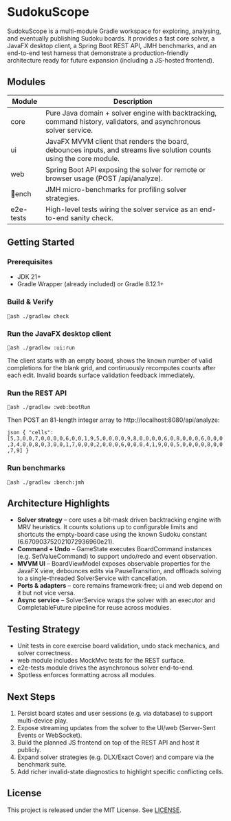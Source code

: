 # SudokuScope

SudokuScope is a multi-module Gradle workspace for exploring, analysing, and eventually publishing Sudoku boards. It provides a fast core solver, a JavaFX desktop client, a Spring Boot REST API, JMH benchmarks, and an end-to-end test harness that demonstrate a production-friendly architecture ready for future expansion (including a JS-hosted frontend).

## Modules

| Module | Description |
| --- | --- |
| core | Pure Java domain + solver engine with backtracking, command history, validators, and asynchronous solver service. |
| ui | JavaFX MVVM client that renders the board, debounces inputs, and streams live solution counts using the core module. |
| web | Spring Boot API exposing the solver for remote or browser usage (POST /api/analyze). |
| ench | JMH micro-benchmarks for profiling solver strategies. |
| e2e-tests | High-level tests wiring the solver service as an end-to-end sanity check. |

## Getting Started

### Prerequisites

* JDK 21+
* Gradle Wrapper (already included) or Gradle 8.12.1+

### Build & Verify

`ash
./gradlew check
`

### Run the JavaFX desktop client

`ash
./gradlew :ui:run
`

The client starts with an empty board, shows the known number of valid completions for the blank grid, and continuously recomputes counts after each edit. Invalid boards surface validation feedback immediately.

### Run the REST API

`ash
./gradlew :web:bootRun
`

Then POST an 81-length integer array to http://localhost:8080/api/analyze:

`json
{
  "cells": [5,3,0,0,7,0,0,0,0,6,0,0,1,9,5,0,0,0,0,9,8,0,0,0,0,6,0,8,0,0,0,6,0,0,0,3,4,0,0,8,0,3,0,0,1,7,0,0,0,2,0,0,0,6,0,0,0,4,1,9,0,0,5,0,0,0,0,8,0,0,7,9]
}
`

### Run benchmarks

`ash
./gradlew :bench:jmh
`

## Architecture Highlights

* **Solver strategy** – core uses a bit-mask driven backtracking engine with MRV heuristics. It counts solutions up to configurable limits and shortcuts the empty-board case using the known Sudoku constant (6.670903752021072936960e21).
* **Command + Undo** – GameState executes BoardCommand instances (e.g. SetValueCommand) to support undo/redo and event observation.
* **MVVM UI** – BoardViewModel exposes observable properties for the JavaFX view, debounces edits via PauseTransition, and offloads solving to a single-threaded SolverService with cancellation.
* **Ports & adapters** – core remains framework-free; ui and web depend on it but not vice versa.
* **Async service** – SolverService wraps the solver with an executor and CompletableFuture pipeline for reuse across modules.

## Testing Strategy

* Unit tests in core exercise board validation, undo stack mechanics, and solver correctness.
* web module includes MockMvc tests for the REST surface.
* e2e-tests module drives the asynchronous solver end-to-end.
* Spotless enforces formatting across all modules.

## Next Steps

1. Persist board states and user sessions (e.g. via database) to support multi-device play.
2. Expose streaming updates from the solver to the UI/web (Server-Sent Events or WebSocket).
3. Build the planned JS frontend on top of the REST API and host it publicly.
4. Expand solver strategies (e.g. DLX/Exact Cover) and compare via the benchmark suite.
5. Add richer invalid-state diagnostics to highlight specific conflicting cells.

## License

This project is released under the MIT License. See [LICENSE](LICENSE).
